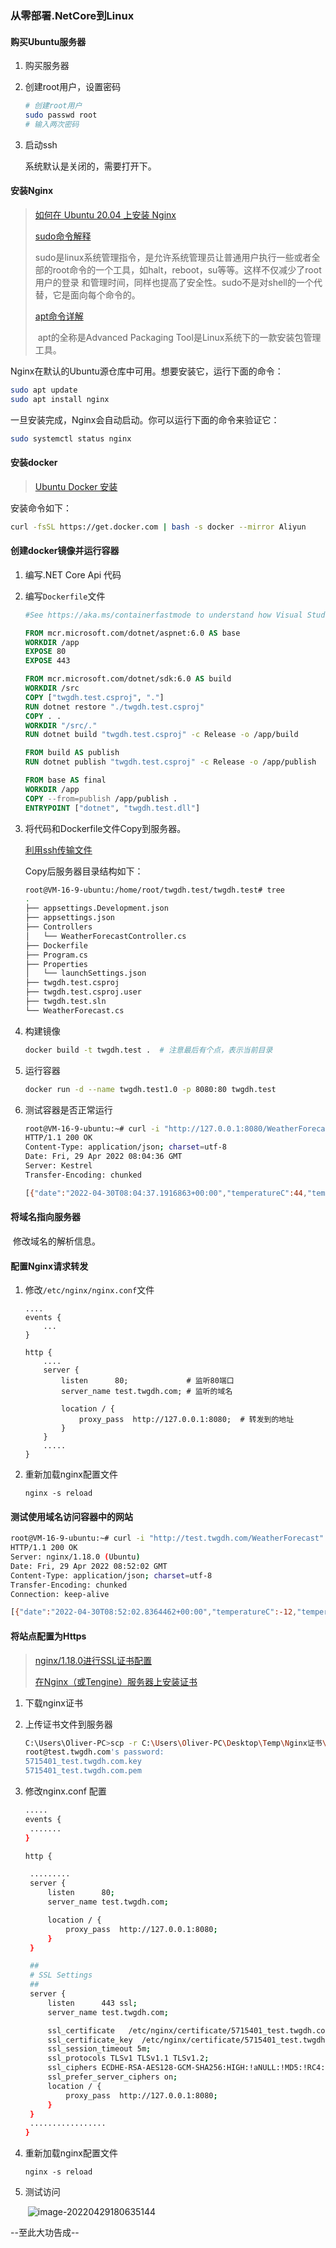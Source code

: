 ### 从零部署.NetCore到Linux

#### 购买Ubuntu服务器

1. 购买服务器

2. 创建root用户，设置密码

   ```sh
   # 创建root用户
   sudo passwd root
   # 输入两次密码
   ```

3. 启动ssh

   系统默认是关闭的，需要打开下。

#### 安装Nginx

> [如何在 Ubuntu 20.04 上安装 Nginx](https://developer.aliyun.com/article/759280)
>
> [sudo命令解释](https://www.cnblogs.com/danmiao/p/9993142.html)
>
> ​	sudo是linux系统管理指令，是允许系统管理员让普通用户执行一些或者全部的root命令的一个工具，如halt，reboot，su等等。这样不仅减少了root用户的登录 和管理时间，同样也提高了安全性。sudo不是对shell的一个代替，它是面向每个命令的。
>
> [apt命令详解](https://www.jianshu.com/p/e6f436f785ed)
>
> ​	apt的全称是Advanced Packaging Tool是Linux系统下的一款安装包管理工具。

Nginx在默认的Ubuntu源仓库中可用。想要安装它，运行下面的命令：

```sh
sudo apt update
sudo apt install nginx
```

一旦安装完成，Nginx会自动启动。你可以运行下面的命令来验证它：

```bash
sudo systemctl status nginx
```

#### 安装docker

> [Ubuntu Docker 安装](https://www.runoob.com/docker/ubuntu-docker-install.html)

安装命令如下：

```sh
curl -fsSL https://get.docker.com | bash -s docker --mirror Aliyun
```

#### 创建docker镜像并运行容器

1. 编写.NET Core Api 代码

2. 编写`Dockerfile`文件

   ```dockerfile
   #See https://aka.ms/containerfastmode to understand how Visual Studio uses this Dockerfile to build your images for faster debugging.
   
   FROM mcr.microsoft.com/dotnet/aspnet:6.0 AS base
   WORKDIR /app
   EXPOSE 80
   EXPOSE 443
   
   FROM mcr.microsoft.com/dotnet/sdk:6.0 AS build
   WORKDIR /src
   COPY ["twgdh.test.csproj", "."]
   RUN dotnet restore "./twgdh.test.csproj"
   COPY . .
   WORKDIR "/src/."
   RUN dotnet build "twgdh.test.csproj" -c Release -o /app/build
   
   FROM build AS publish
   RUN dotnet publish "twgdh.test.csproj" -c Release -o /app/publish
   
   FROM base AS final
   WORKDIR /app
   COPY --from=publish /app/publish .
   ENTRYPOINT ["dotnet", "twgdh.test.dll"]
   ```

3. 将代码和Dockerfile文件Copy到服务器。

   [利用ssh传输文件](https://www.cnblogs.com/jiangyao/archive/2011/01/26/1945570.html)

   Copy后服务器目录结构如下：

   ```sh
   root@VM-16-9-ubuntu:/home/root/twgdh.test/twgdh.test# tree
   .
   ├── appsettings.Development.json
   ├── appsettings.json
   ├── Controllers
   │   └── WeatherForecastController.cs
   ├── Dockerfile
   ├── Program.cs
   ├── Properties
   │   └── launchSettings.json
   ├── twgdh.test.csproj
   ├── twgdh.test.csproj.user
   ├── twgdh.test.sln
   └── WeatherForecast.cs
   ```
   
4. 构建镜像

   ```sh
   docker build -t twgdh.test .  # 注意最后有个点，表示当前目录
   ```

5. 运行容器

   ```sh
   docker run -d --name twgdh.test1.0 -p 8080:80 twgdh.test
   ```

6. 测试容器是否正常运行

   ```sh
   root@VM-16-9-ubuntu:~# curl -i "http://127.0.0.1:8080/WeatherForecast"
   HTTP/1.1 200 OK
   Content-Type: application/json; charset=utf-8
   Date: Fri, 29 Apr 2022 08:04:36 GMT
   Server: Kestrel
   Transfer-Encoding: chunked
   
   [{"date":"2022-04-30T08:04:37.1916863+00:00","temperatureC":44,"temperatureF":111,"summary":"Balmy"},{"date":"2022-05-01T08:04:37.1926873+00:00","temperatureC":-1,"temperatureF":31,"summary":"Warm"},{"date":"2022-05-02T08:04:37.1926914+00:00","temperatureC":1,"temperatureF":33,"summary":"Sweltering"},{"date":"2022-05-03T08:04:37.1926916+00:00","temperatureC":5,"temperatureF":40,"summary":"Cool"},{"date":"2022-05-04T08:04:37.1926918+00:00","temperatureC":45,"temperatureF":112,"summary":"Bracing"}]
   ```

#### 将域名指向服务器

​	修改域名的解析信息。

#### 配置Nginx请求转发

 1. 修改`/etc/nginx/nginx.conf`文件

    ```nginx
    ....
    events {
        ...
    }
    
    http {
        ....
        server {
            listen 		80;				# 监听80端口
            server_name	test.twgdh.com;	# 监听的域名
    
            location / {
                proxy_pass	http://127.0.0.1:8080;	# 转发到的地址
            }	
        }
        .....
    }
    ```

2. 重新加载nginx配置文件

   `nginx -s reload`

#### 测试使用域名访问容器中的网站

```sh
root@VM-16-9-ubuntu:~# curl -i "http://test.twgdh.com/WeatherForecast"
HTTP/1.1 200 OK
Server: nginx/1.18.0 (Ubuntu)
Date: Fri, 29 Apr 2022 08:52:02 GMT
Content-Type: application/json; charset=utf-8
Transfer-Encoding: chunked
Connection: keep-alive

[{"date":"2022-04-30T08:52:02.8364462+00:00","temperatureC":-12,"temperatureF":11,"summary":"Mild"},{"date":"2022-05-01T08:52:02.8364555+00:00","temperatureC":45,"temperatureF":112,"summary":"Hot"},{"date":"2022-05-02T08:52:02.836456+00:00","temperatureC":31,"temperatureF":87,"summary":"Cool"},{"date":"2022-05-03T08:52:02.8364562+00:00","temperatureC":29,"temperatureF":84,"summary":"Sweltering"},{"date":"2022-05-04T08:52:02.8364564+00:00","temperatureC":9,"temperatureF":48,"summary":"Mild"}]
```

#### 将站点配置为Https

> [nginx/1.18.0进行SSL证书配置](https://www.jianshu.com/p/b2b920685edb)
>
> [在Nginx（或Tengine）服务器上安装证书](https://help.aliyun.com/document_detail/98728.html)

1. 下载nginx证书

2. 上传证书文件到服务器

   ```sh
   C:\Users\Oliver-PC>scp -r C:\Users\Oliver-PC\Desktop\Temp\Nginx证书\5715401_test.twgdh.com_nginx root@test.twgdh.com:/etc/nginx/certificate
   root@test.twgdh.com's password:
   5715401_test.twgdh.com.key                                                            100% 1675    34.7KB/s   00:00
   5715401_test.twgdh.com.pem                                                            100% 3801    55.9KB/s   00:00
   ```

3. 修改nginx.conf 配置

   ```sh
   .....
   events {
   	.......
   }
   
   http {
   
   	.........
   	server {
   		listen 		80;
   		server_name	test.twgdh.com;
   
   		location / {
   			proxy_pass	http://127.0.0.1:8080;
   		}	
   	}
   
   	##
   	# SSL Settings
   	##
   	server {
   		listen 		443 ssl;
   		server_name	test.twgdh.com;
   
   		ssl_certificate   /etc/nginx/certificate/5715401_test.twgdh.com_nginx/5715401_test.twgdh.com.pem;
   		ssl_certificate_key  /etc/nginx/certificate/5715401_test.twgdh.com_nginx/5715401_test.twgdh.com.key;
   		ssl_session_timeout 5m;
   		ssl_protocols TLSv1 TLSv1.1 TLSv1.2;
   		ssl_ciphers ECDHE-RSA-AES128-GCM-SHA256:HIGH:!aNULL:!MD5:!RC4:!DHE;        
   		ssl_prefer_server_ciphers on;
   		location / {
   			proxy_pass	http://127.0.0.1:8080;
   		}	
   	}
   	.................
   }
   ```

4. 重新加载nginx配置文件

   `nginx -s reload`

5. 测试访问

   ​	![image-20220429180635144](从零部署.NetCore到Linux.assets/image-20220429180635144.png)

--至此大功告成--

